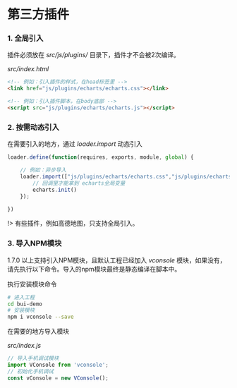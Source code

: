 # 第三方插件

### 1. 全局引入

插件必须放在 *src/js/plugins/* 目录下，插件才不会被2次编译。

*src/index.html*

```html
<!-- 例如：引入插件的样式，在head标签里 -->
<link href="js/plugins/echarts/echarts.css"></link>

<!-- 例如：引入插件脚本，在body底部 -->
<script src="js/plugins/echarts/echarts.js"></script>
```

### 2. 按需动态引入

在需要引入的地方，通过 *loader.import* 动态引入

```js
loader.define(function(requires, exports, module, global) {

    // 例如：异步导入
    loader.import(["js/plugins/echarts/echarts.css","js/plugins/echarts/echarts.js"], function() {
        // 回调里才能拿到 echarts全局变量
        echarts.init()
    });

})
```

!> 有些插件，例如高德地图，只支持全局引入。

### 3. 导入NPM模块

1.7.0 以上支持引入NPM模块，且默认工程已经加入 *vconsole* 模块，如果没有，请先执行以下命令。导入的npm模块最终是静态编译在脚本中。

执行安装模块命令
```bash
# 进入工程
cd bui-demo
# 安装模块
npm i vconsole --save
```

在需要的地方导入模块

*src/index.js*

```js
// 导入手机调试模块
import VConsole from 'vconsole';
// 初始化手机调试
const vConsole = new VConsole();
```
